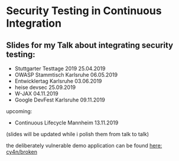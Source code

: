# Security Testing in Continuous Integration

## Slides for my Talk about integrating security testing:

* Stuttgarter Testtage 2019 25.04.2019
* OWASP Stammtisch Karlsruhe 06.05.2019
* Entwicklertag Karlsruhe 03.06.2019
* heise devsec 25.09.2019
* W-JAX 04.11.2019
* Google DevFest Karlsruhe 09.11.2019

upcoming:
* Continuous Lifecycle Mannheim 13.11.2019



(slides will be updated while i polish them from talk to talk)


the deliberately vulnerable demo application can be found [here: cy4n/broken](https://github.com/cy4n/broken)
